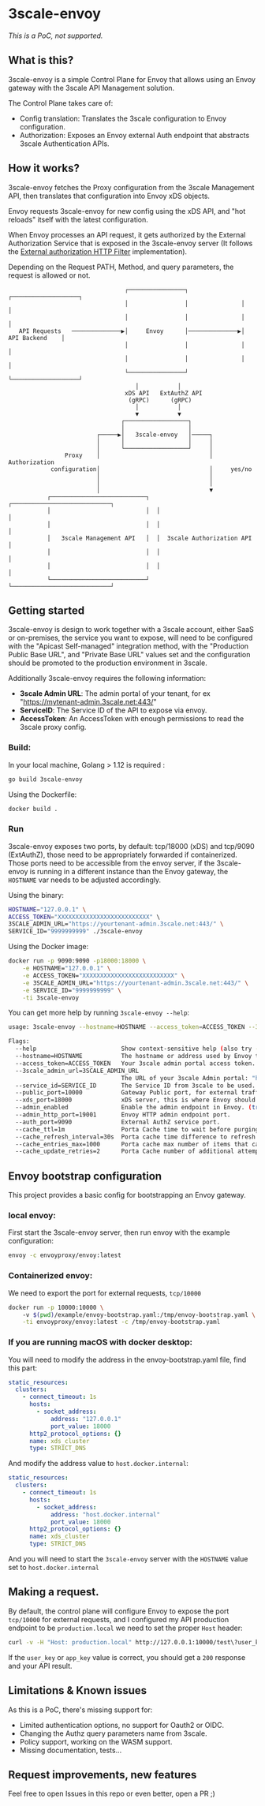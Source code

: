 # 3scale-envoy

*This is a PoC, not supported.* 

## What is this? 

3scale-envoy is a simple Control Plane for Envoy that allows using an Envoy gateway with the 3scale API Management solution.  

The Control Plane takes care of: 

* Config translation: Translates the 3scale configuration to  Envoy configuration.
* Authorization: Exposes an Envoy external Auth endpoint that abstracts 3scale Authentication APIs. 


## How it works?

3scale-envoy fetches the Proxy configuration from the 3scale Management API, then translates that configuration
into Envoy xDS objects.
 
Envoy requests 3scale-envoy for new config using the xDS API, and "hot reloads" itself with the latest configuration. 

When Envoy processes an API request, it gets authorized by the External Authorization Service that is exposed
in the 3scale-envoy server (It follows the [External authorization HTTP Filter](https://www.envoyproxy.io/docs/envoy/latest/configuration/http_filters/ext_authz_filter) implementation).

Depending on the Request PATH, Method, and query parameters, the request is allowed or not. 

```
                                 ┌────────────────┐               ┌───────────────────┐
                                 │                │               │                   │
                                 │                │               │                   │
   API Requests   ──────────────▶│     Envoy      │──────────────▶│    API Backend    │
                                 │                │               │                   │
                                 │                │               │                   │
                                 └────────────────┘               └───────────────────┘
                                    │           │                                      
                                 xDS API   ExtAuthZ API                                
                                  (gRPC)      (gRPC)                                   
                                    │           │                                      
                                    ▼           ▼                                      
                                ┌──────────────────┐                                   
                                │                  │                                   
                         ┌─────▶│   3scale-envoy   │─────┐                             
                         │      │                  │     │                             
                         │      └──────────────────┘     │                             
                Proxy    │                               │ Authorization               
            configuration│                               │     yes/no                  
                         │                               │                             
                         │                               │                             
                         │                               ▼                             
           ┌───────────────────────────┐  ┌────────────────────────────┐               
           │                           │  │                            │               
           │                           │  │                            │               
           │   3scale Management API   │  │  3scale Authorization API  │               
           │                           │  │                            │               
           │                           │  │                            │               
           └───────────────────────────┘  └────────────────────────────┘               
```


## Getting started

3scale-envoy is design to work together with a 3scale account, either SaaS or on-premises, 
the service you want to expose, will need to be configured with the "Apicast Self-managed" integration 
method, with the "Production Public Base URL", and "Private Base URL" values set and the configuration
should be promoted to the production environment in 3scale.

Additionally 3scale-envoy requires the following information:

* **3scale Admin URL**: The admin portal of your tenant, for ex "https://mytenant-admin.3scale.net:443/"
* **ServiceID**: The Service ID of the API to expose via envoy.
* **AccessToken**: An AccessToken with enough permissions to read the 3scale proxy config.

### Build: 

In your local machine, Golang > 1.12 is required : 

```bash
go build 3scale-envoy
```

Using the Dockerfile:

```bash 
docker build .
```

### Run

3scale-envoy exposes two ports, by default: tcp/18000 (xDS) and tcp/9090 (ExtAuthZ), those need to be appropriately
forwarded if containerized. Those ports need to be accessible from the envoy server, if the 3scale-envoy is running in 
a different instance than the Envoy gateway, the `HOSTNAME` var needs to be adjusted accordingly.

Using the binary: 
```bash
HOSTNAME="127.0.0.1" \
ACCESS_TOKEN="XXXXXXXXXXXXXXXXXXXXXXXXXX" \ 
3SCALE_ADMIN_URL="https://yourtenant-admin.3scale.net:443/" \
SERVICE_ID="9999999999" ./3scale-envoy
```

Using the Docker image:

```bash
docker run -p 9090:9090 -p18000:18000 \
    -e HOSTNAME="127.0.0.1" \
    -e ACCESS_TOKEN="XXXXXXXXXXXXXXXXXXXXXXXXXX" \
    -e 3SCALE_ADMIN_URL="https://yourtenant-admin.3scale.net:443/" \
    -e SERVICE_ID="9999999999" \
    -ti 3scale-envoy
```

You can get more help by running `3scale-envoy --help`:

```bash
usage: 3scale-envoy --hostname=HOSTNAME --access_token=ACCESS_TOKEN --3scale_admin_url=3SCALE_ADMIN_URL --service_id=SERVICE_ID [<flags>]

Flags:
  --help                        Show context-sensitive help (also try --help-long and --help-man).
  --hostname=HOSTNAME           The hostname or address used by Envoy to reach this control plane.
  --access_token=ACCESS_TOKEN   Your 3scale admin portal access token.
  --3scale_admin_url=3SCALE_ADMIN_URL
                                The URL of your 3scale Admin portal: "https://tenant-admin.3scale.net:443/".
  --service_id=SERVICE_ID       The Service ID from 3scale to be used.
  --public_port=10000           Gateway Public port, for external traffic.
  --xds_port=18000              xDS server, this is where Envoy should connect to get the configuration.
  --admin_enabled               Enable the admin endpoint in Envoy. (true or false)
  --admin_http_port=19001       Envoy HTTP admin endpoint port.
  --auth_port=9090              External AuthZ service port.
  --cache_ttl=1m                Porta Cache time to wait before purging expired items from the cache.
  --cache_refresh_interval=30s  Porta cache time difference to refresh the cache element before expiry time.
  --cache_entries_max=1000      Porta cache max number of items that can be stored in the cache at any time.
  --cache_update_retries=2      Porta Cache number of additional attempts made to update cached entries for unreachable hosts.
```

## Envoy bootstrap configuration

This project provides a basic config for bootstrapping an Envoy gateway. 

### local envoy: 

First start the 3scale-envoy server, then run envoy with the example configuration:

```bash
envoy -c envoyproxy/envoy:latest 
```

### Containerized envoy: 

We need to export the port for external requests, `tcp/10000`

```bash
docker run -p 10000:10000 \ 
    -v $(pwd)/example/envoy-bootstrap.yaml:/tmp/envoy-bootstrap.yaml \
    -ti envoyproxy/envoy:latest -c /tmp/envoy-bootstrap.yaml
```

### If you are running macOS with docker desktop:

You will need to modify the address in the envoy-bootstrap.yaml file,
find this part:

```yaml
static_resources:
  clusters:
    - connect_timeout: 1s
      hosts:
        - socket_address:
            address: "127.0.0.1"
            port_value: 18000
      http2_protocol_options: {}
      name: xds_cluster
      type: STRICT_DNS
```

And modify the address value to `host.docker.internal`:

```yaml
static_resources:
  clusters:
    - connect_timeout: 1s
      hosts:
        - socket_address:
            address: "host.docker.internal"
            port_value: 18000
      http2_protocol_options: {}
      name: xds_cluster
      type: STRICT_DNS
```

And you will need to start the `3scale-envoy` server 
with the `HOSTNAME` value set to `host.docker.internal`

## Making a request.

By default, the control plane will configure Envoy to expose the port `tcp/10000` for external
requests, and I configured my API production endpoint to be `production.local` we need to set the proper
`Host` header: 

```bash
curl -v -H "Host: production.local" http://127.0.0.1:10000/test\?user_key\=YOUR_USER_KEY 
```
 
If the `user_key` or `app_key` value is correct, you should get a `200` response and your API result.

## Limitations & Known issues

As this is a PoC, there's missing support for:

* Limited authentication options, no support for Oauth2 or OIDC.
* Changing the Authz query parameters name from 3scale. 
* Policy support, working on the WASM support. 
* Missing documentation, tests... 

## Request improvements, new features

Feel free to open Issues in this repo or even better, open a PR ;) 